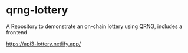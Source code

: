 # qrng-lottery


A Repository to demonstrate an on-chain lottery using QRNG, includes a frontend


https://api3-lottery.netlify.app/

